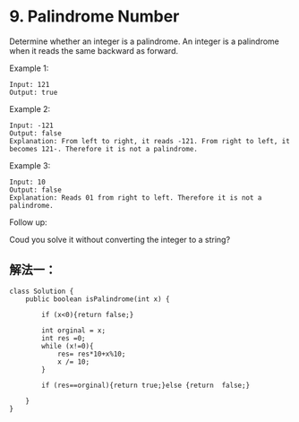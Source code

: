 # 9. Palindrome Number

Determine whether an integer is a palindrome. An integer is a palindrome when it reads the same backward as forward.

Example 1:

	Input: 121
	Output: true

Example 2:

	Input: -121
	Output: false
	Explanation: From left to right, it reads -121. From right to left, it becomes 121-. Therefore it is not a palindrome.

Example 3:

	Input: 10
	Output: false
	Explanation: Reads 01 from right to left. Therefore it is not a palindrome.

Follow up:

Coud you solve it without converting the integer to a string?

## 解法一：


	class Solution {
	    public boolean isPalindrome(int x) {
	        
	        if (x<0){return false;}
	
	        int orginal = x;
	        int res =0;
	        while (x!=0){
	            res= res*10+x%10;
	            x /= 10;
	        }
	        
	        if (res==orginal){return true;}else {return  false;}
	        
	    }
	}